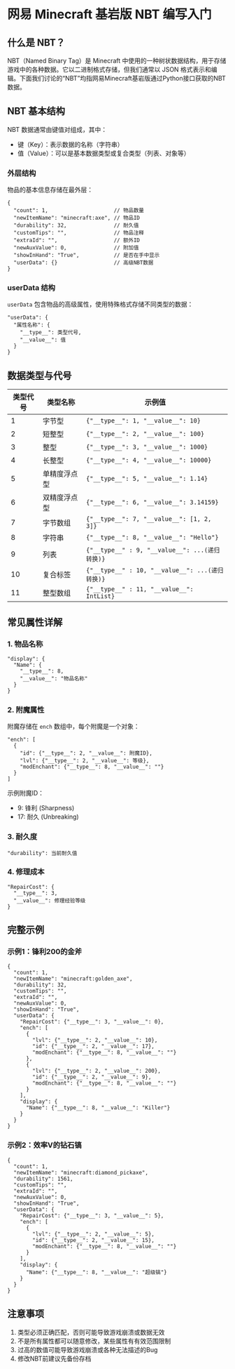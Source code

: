 # 网易 Minecraft 基岩版 NBT 编写入门

## 什么是 NBT？

NBT（Named Binary Tag）是 Minecraft 中使用的一种树状数据结构，用于存储游戏中的各种数据。它以二进制格式存储，但我们通常以 JSON 格式表示和编辑。下面我们讨论的“NBT”均指网易Minecraft基岩版通过Python接口获取的NBT数据。

## NBT 基本结构

NBT 数据通常由键值对组成，其中：

- 键（Key）：表示数据的名称（字符串）
- 值（Value）：可以是基本数据类型或复合类型（列表、对象等）

### 外层结构

物品的基本信息存储在最外层：

```
{
  "count": 1,                     // 物品数量
  "newItemName": "minecraft:axe", // 物品ID
  "durability": 32,               // 耐久值
  "customTips": "",               // 物品注释
  "extraId": "",                  // 额外ID
  "newAuxValue": 0,               // 附加值
  "showInHand": "True",           // 是否在手中显示
  "userData": {}                  // 高级NBT数据
}
```

### userData 结构

`userData` 包含物品的高级属性，使用特殊格式存储不同类型的数据：

```
"userData": {
  "属性名称": {
    "__type__": 类型代号,
    "__value__": 值
  }
}
```

## 数据类型与代号

| 类型代号 | 类型名称     | 示例值                                          |
| -------- | ------------ | ----------------------------------------------- |
| 1        | 字节型       | `{"__type__": 1, "__value__": 10}`              |
| 2        | 短整型       | `{"__type__": 2, "__value__": 100}`             |
| 3        | 整型         | `{"__type__": 3, "__value__": 1000}`            |
| 4        | 长整型       | `{"__type__": 4, "__value__": 10000}`           |
| 5        | 单精度浮点型 | `{"__type__": 5, "__value__": 1.14}`            |
| 6        | 双精度浮点型 | `{"__type__": 6, "__value__": 3.14159}`         |
| 7        | 字节数组     | `{"__type__": 7, "__value__": [1, 2, 3]}`       |
| 8        | 字符串       | `{"__type__": 8, "__value__": "Hello"}`         |
| 9        | 列表         | `{"__type__" : 9, "__value__": ...(递归转换)}`  |
| 10       | 复合标签     | `{"__type__" : 10, "__value__": ...(递归转换)}` |
| 11       | 整型数组     | `{"__type__" : 11, "__value__": IntList}`       |

## 常见属性详解

### 1. 物品名称

```
"display": {
  "Name": {
    "__type__": 8,
    "__value__": "物品名称"
  }
}
```

### 2. 附魔属性

附魔存储在 `ench` 数组中，每个附魔是一个对象：

```
"ench": [
  {
    "id": {"__type__": 2, "__value__": 附魔ID},
    "lvl": {"__type__": 2, "__value__": 等级},
    "modEnchant": {"__type__": 8, "__value__": ""}
  }
]
```

示例附魔ID：

- 9: 锋利 (Sharpness)
- 17: 耐久 (Unbreaking)

### 3. 耐久度

```
"durability": 当前耐久值
```

### 4. 修理成本

```
"RepairCost": {
  "__type__": 3,
  "__value__": 修理经验等级
}
```

## 完整示例

### 示例1：锋利200的金斧

```
{
  "count": 1,
  "newItemName": "minecraft:golden_axe",
  "durability": 32,
  "customTips": "",
  "extraId": "",
  "newAuxValue": 0,
  "showInHand": "True",
  "userData": {
    "RepairCost": {"__type__": 3, "__value__": 0},
    "ench": [
      {
        "lvl": {"__type__": 2, "__value__": 10},
        "id": {"__type__": 2, "__value__": 17},
        "modEnchant": {"__type__": 8, "__value__": ""}
      },
      {
        "lvl": {"__type__": 2, "__value__": 200},
        "id": {"__type__": 2, "__value__": 9},
        "modEnchant": {"__type__": 8, "__value__": ""}
      }
    ],
    "display": {
      "Name": {"__type__": 8, "__value__": "Killer"}
    }
  }
}
```

### 示例2：效率V的钻石镐

```
{
  "count": 1,
  "newItemName": "minecraft:diamond_pickaxe",
  "durability": 1561,
  "customTips": "",
  "extraId": "",
  "newAuxValue": 0,
  "showInHand": "True",
  "userData": {
    "RepairCost": {"__type__": 3, "__value__": 5},
    "ench": [
      {
        "lvl": {"__type__": 2, "__value__": 5},
        "id": {"__type__": 2, "__value__": 15},
        "modEnchant": {"__type__": 8, "__value__": ""}
      }
    ],
    "display": {
      "Name": {"__type__": 8, "__value__": "超级镐"}
    }
  }
}
```

## 注意事项

1. 类型必须正确匹配，否则可能导致游戏崩溃或数据无效
2. 不是所有属性都可以随意修改，某些属性有有效范围限制
3. 过高的数值可能导致游戏崩溃或各种无法描述的Bug
4. 修改NBT前建议先备份存档